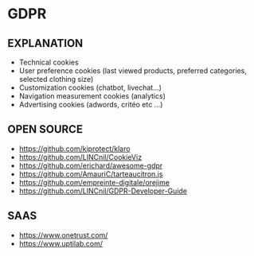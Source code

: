 # GDPR

## EXPLANATION

- Technical cookies
- User preference cookies (last viewed products, preferred categories, selected clothing size)
- Customization cookies (chatbot, livechat...)
- Navigation measurement cookies (analytics)
- Advertising cookies (adwords, critéo etc ...)

## OPEN SOURCE

- https://github.com/kiprotect/klaro
- https://github.com/LINCnil/CookieViz
- https://github.com/erichard/awesome-gdpr
- https://github.com/AmauriC/tarteaucitron.js
- https://github.com/empreinte-digitale/orejime
- https://github.com/LINCnil/GDPR-Developer-Guide

## SAAS

- https://www.onetrust.com/
- https://www.uptilab.com/
